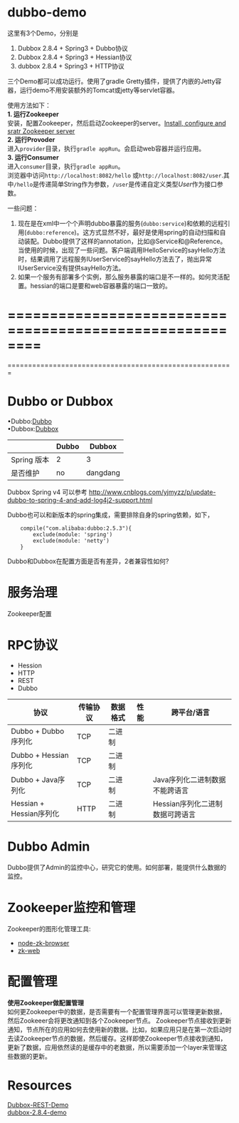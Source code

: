 # dubbo-demo

这里有3个Demo，分别是    
1. Dubbox 2.8.4 + Spring3 + Dubbo协议    
2. Dubbox 2.8.4 + Spring3 + Hessian协议    
3. dubbox 2.8.4 + Spring3 + HTTP协议    

三个Demo都可以成功运行。使用了gradle Gretty插件，提供了内嵌的Jetty容器，运行demo不用安装额外的Tomcat或jetty等servlet容器。

使用方法如下：    
**1. 运行Zookeeper**    
安装，配置Zookeeper，然后启动Zookeeper的server。[Install, configure and sratr Zookeeper server](https://github.com/Leo-Lei/blog/blob/master/source/_posts/zookeeper.md)    
**2. 运行Provoder**    
进入`provider`目录，执行`gradle appRun`。会启动web容器并运行应用。    
**3. 运行Consumer**    
进入`consumer`目录，执行`gradle appRun`。    
浏览器中访问`http://localhost:8082/hello` 或`http://localhost:8082/user`.其中`/hello`是传递简单String作为参数，`/user`是传递自定义类型*User*作为接口参数。


一些问题：    
1. 现在是在xml中一个个声明dubbo暴露的服务(`dubbo:service`)和依赖的远程引用(`dubbo:reference`)。这方式显然不好，最好是使用spring的自动扫描和自动装配。Dubbo提供了这样的annotation，比如@Service和@Reference。当使用的时候，出现了一些问题。客户端调用IHelloService的sayHello方法时，结果调用了远程服务IUserService的sayHello方法去了，抛出异常IUserService没有提供sayHello方法。    
2. 如果一个服务有部署多个实例，那么服务暴露的端口是不一样的。如何灵活配置。hessian的端口是要和web容器暴露的端口一致的。    


========================================================
========================================================
=======================================================
# Dubbo or Dubbox
•Dubbo:[Dubbo](http://dubbo.io/)               
•Dubbox:[Dubbox](https://github.com/dangdangdotcom/dubbox)

|              |       Dubbo       |       Dubbox      |
| ------------ | ----------------- | ----------------- |
| Spring 版本  | 2                 | 3                 |
| 是否维护     | no                | dangdang          |

Dubbox Spring v4 可以参考 http://www.cnblogs.com/yjmyzz/p/update-dubbo-to-spring-4-and-add-log4j2-support.html

Dubbo也可以和新版本的spring集成，需要排除自身的spring依赖，如下，

        compile("com.alibaba:dubbo:2.5.3"){
            exclude(module: 'spring')
            exclude(module: 'netty')
        }

Dubbo和Dubbox在配置方面是否有差异，2者兼容性如何?

# 服务治理
Zookeeper配置

# RPC协议
* Hession
* HTTP
* REST
* Dubbo

|           协议            |   传输协议 |  数据格式    |        性能       |             跨平台/语言            |
| ------------------------- | ---------- | ------------ | ----------------- | ---------------------------------- |
| Dubbo + Dubbo序列化       |  TCP       |   二进制     |                   |                                    |
| Dubbo + Hessian序列化     |  TCP       |   二进制     |                   |                                    |
| Dubbo + Java序列化        |  TCP       |   二进制     |                   | Java序列化二进制数据不能跨语言     |                             
| Hessian + Hessian序列化   |  HTTP      |   二进制     |                   | Hessian序列化二进制数据可跨语言    |          

# Dubbo Admin    
Dubbo提供了Admin的监控中心，研究它的使用。如何部署，能提供什么数据的监控。

# Zookeeper监控和管理
Zookeeper的图形化管理工具:    
* [node-zk-browser](https://github.com/killme2008/node-zk-browser)    
* [zk-web](https://github.com/qiuxiafei/zk-web)    

# 配置管理

**使用Zookeeper做配置管理**    
如何更Zookeeper中的数据，是否需要有一个配置管理界面可以管理更新数据，然后Zookeeer会将更改通知到各个Zookeeper节点。
Zookeeper节点接收到更新通知，节点所在的应用如何去使用新的数据。比如，如果应用只是在第一次启动时去读Zookeeper节点的数据，然后缓存。这样即使Zookeeper节点接收到通知，更新了数据，应用依然读的是缓存中的老数据，所以需要添加一个layer来管理这些数据的更新。 

# Resources      
[Dubbox-REST-Demo](http://dangdangdotcom.github.io/dubbox/rest.html)         
[dubbox-2.8.4-demo ](https://github.com/sxyx2008/dubbo-example)
